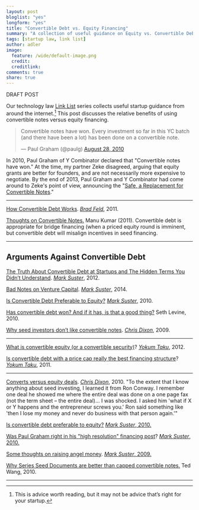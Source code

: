 ```yaml
---
layout: post
bloglist: "yes"
longform: "yes"
title: "Convertible Debt vs. Equity Financing"
summary: "A collection of useful guidance on Equity vs. Convertible Debt Financing."
tags: [startup law, link list]
author: adler
image:
  feature: /wide/default-image.png
  credit:
  creditlink:
comments: true
share: true
---
```


DRAFT POST

Our technology law [Link List](/tags/#link+list) series collects useful startup guidance from around the internet.[^1]  This post discusses the relative benefits of using convertible notes versus equity financing. 

[^1]: This is advice worth reading, but it may not be advice that’s right for your startup.

<blockquote class="twitter-tweet" lang="en"><p>Convertible notes have won. Every investment so far in this YC batch (and there have been a lot) has been done on a convertible note.</p>&mdash; Paul Graham (@paulg) <a href="https://twitter.com/paulg/status/22319113993">August 28, 2010</a></blockquote>
<script async src="//platform.twitter.com/widgets.js" charset="utf-8"></script>

In 2010, Paul Graham of Y Combinator declared that "Convertible notes have won."  At the time, my partner Zeke disagreed, arguing that equity grants are better for founders, and are not necessarily more expensive to negotiate. By the end of 2013, Paul Graham and Y Combinator had come around to Zeke's point of view, announcing the "[Safe, a Replacement for Convertible Notes](http://blog.ycombinator.com/announcing-the-safe-a-replacement-for-convertible-notes)." 


- - -

[How Convertible Debt Works](http://www.feld.com/archives/2011/10/how-convertible-debt-works.html). [*Brad Feld*](https://twitter.com/bfeld), 2011. 


[Thoughts on Convertible Notes.](http://www.k9ventures.com/blog/2011/03/22/thoughts-on-convertible-notes/) Manu Kumar (2011). Convertible debt is appropriate for bridge financing (when a priced equity round is imminent, but convertible debt will misalign incentives in seed financing. 

- - - 

## Arguments Against Convertible Debt

[The Truth About Convertible Debt at Startups and The Hidden Terms You Didn’t Understand](http://www.bothsidesofthetable.com/2012/09/05/the-truth-about-convertible-debt-at-startups-and-the-hidden-terms-you-didnt-understand/). [*Mark Suster*](https://twitter.com/msuster), 2012. 

[Bad Notes on Venture Capital](http://www.bothsidesofthetable.com/2014/09/17/bad-notes-on-venture-capital/). [*Mark Suster*](https://twitter.com/msuster), 2014. 


[Is Convertible Debt Preferable to Equity?](http://www.bothsidesofthetable.com/2010/08/30/is-convertible-debt-preferable-to-equity/) [*Mark Suster*](https://twitter.com/msuster), 2010. 

[Has convertible debt won? And if it has, is that a good thing?](http://www.sethlevine.com/wp/2010/08/has-convertible-debt-won-and-if-it-has-is-that-a-good-thing) Seth Levine, 2010. 


[Why seed investors don’t like convertible notes](http://cdixon.org/2009/08/12/why-seed-investors-dont-like-convertible-notes/). [*Chris Dixon*](https://twitter.com/cdixon), 2009. 

- - - 

[What is convertible equity (or a convertible security)](http://www.startupcompanylawyer.com/2012/08/31/what-is-convertible-equity-or-a-convertible-security/)? [*Yokum Taku*](https://twitter.com/Yokum), 2012. 

[Is convertible debt with a price cap really the best financing structure](http://www.startupcompanylawyer.com/2011/01/09/is-convertible-debt-with-a-price-cap-really-the-best-financing-structure/)? [*Yokum Taku*](https://twitter.com/Yokum), 2011. 

- - - 


[Converts versus equity deals](http://cdixon.org/2010/08/31/converts-versus-equity-deals/). [*Chris Dixon*](https://twitter.com/cdixon), 2010. "To the extent that I know anything about seed investing, I learned it from Ron Conway.  I remember one deal he showed me where the entire deal was done on a one page fax (not the term sheet – the entire deal)...  I was shocked. I asked him 'what if X or Y happens and the entrepreneur screws you.'  Ron said something like 'then I lose my money and never do business with that person again.'" 




[Is convertible debt preferable to equity?](http://www.bothsidesofthetable.com/2010/08/30/is-convertible-debt-preferable-to-equity/) [*Mark Suster*](https://twitter.com/msuster)[, 2010. ](http://www.bothsidesofthetable.com/2010/08/30/is-convertible-debt-preferable-to-equity/)



[Was Paul Graham right in his "high resolution" financing post](http://www.bothsidesofthetable.com/2010/09/25/revisiting-paul-grahams-high-resolution-financing/)? [*Mark Suster*](https://twitter.com/msuster)[, 2010. ](http://www.bothsidesofthetable.com/2010/09/25/revisiting-paul-grahams-high-resolution-financing/)

[Some thoughts on raising angel money](http://www.bothsidesofthetable.com/2009/07/19/raising-angel-money/). [*Mark Suster*](https://twitter.com/msuster)[, 2009. ](http://www.bothsidesofthetable.com/2009/07/19/raising-angel-money/)


[Why Series Seed Documents are better than capped convertible notes.](http://www.seriesseed.com/posts/2010/09/version-20-and-why-series-seed-documents-are-better-than-capped-convertible-notes.html) Ted Wang, 2010. 


- - -
